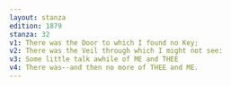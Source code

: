 ```yaml
---
layout: stanza
edition: 1879
stanza: 32
v1: There was the Door to which I found no Key;
v2: There was the Veil through which I might not see:
v3: Some little talk awhile of ME and THEE
v4: There was--and then no more of THEE and ME.
---
```


